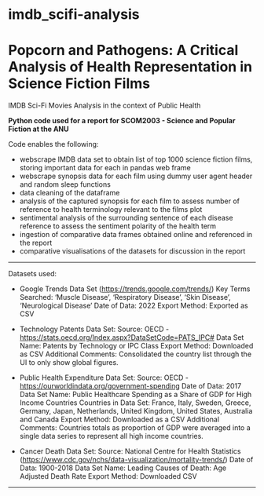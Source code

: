 # imdb_scifi-analysis

# Popcorn and Pathogens: A Critical Analysis of Health Representation in Science Fiction Films

IMDB Sci-Fi Movies Analysis in the context of Public Health

**Python code used for a report for SCOM2003 - Science and Popular Fiction at the ANU**

Code enables the following:
- webscrape IMDB data set to obtain list of top 1000 science fiction films, storing important data for each in pandas web frame
- webscrape synopsis data for each film using dummy user agent header and random sleep functions 
- data cleaning of the dataframe 
- analysis of the captured synopsis for each film to assess number of reference to health terminology relevant to the films plot
- sentimental analysis of the surrounding sentence of each disease reference to assess the sentiment polarity of the health term
- ingestion of comparative data frames obtained online and referenced in the report 
- comparative visualisations of the datasets for discussion in the report 

------

Datasets used:
- Google Trends Data Set (https://trends.google.com/trends/)
Key Terms Searched: ‘Muscle Disease’, ‘Respiratory Disease’, ‘Skin Disease’, ‘Neurological Disease’
Date of Data: 2022
Export Method: Exported as CSV

- Technology Patents Data Set:
Source: OECD - https://stats.oecd.org/Index.aspx?DataSetCode=PATS_IPC# 
Data Set Name: Patents by Technology or IPC Class
Export Method: Downloaded as CSV
Additional Comments: Consolidated the country list through the UI to only show global figures.

- Public Health Expenditure Data Set:
Source: OECD - https://ourworldindata.org/government-spending 
Date of Data: 2017
Data Set Name: Public Healthcare Spending as a Share of GDP for High Income Countries
Countries in Data Set: France, Italy, Sweden, Greece, Germany, Japan, Netherlands, United Kingdom, United States, Australia and Canada
Export Method: Downloaded as a CSV
Additional Comments: Countries totals as proportion of GDP were averaged into a single data series to represent all high income countries.

- Cancer Death Data Set:
Source: National Centre for Health Statistics (https://www.cdc.gov/nchs/data-visualization/mortality-trends/)
Date of Data: 1900-2018
Data Set Name: Leading Causes of Death: Age Adjusted Death Rate
Export Method: Downloaded CSV

------
